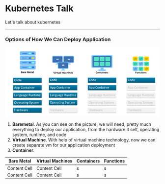 # **Kubernetes Talk**
Let's talk about kubernetes

----
### **Options of How We Can Deploy Application**
![Serverless Evolution](pic/serverless_evolution.png)
1. **Baremetal**. As you can see on the picture, we will need, pretty much everything to deploy our application, from the hardware it self,
operating system, runtime, and code
2. **Virtual Machine**. With help of virtual machine technology, now we can create separate vm for our application deployment
3. **Container**. 

| Bare Metal    | Virtual Machines | Containers | Functions
| ------------- | ------------- | - | - |
| Content Cell  | Content Cell  | s | s |
| Content Cell  | Content Cell  | s | s |

